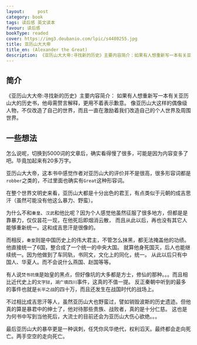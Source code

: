 ```yaml
---
layout:     post
category: book
tags: 读后感 英文读本
favour: 读后感
bookType: readed
cover: https://img3.doubanio.com/lpic/s4480255.jpg
title: 亚历山大大帝
title_en: (Alexander the Great)
description: 《亚历山大大帝:寻找新的历史》主要内容简介：如果有人想重新写一本有关亚历山大的历史书，他毋需赘言解释，更用不着表示歉意。像亚历山大这样的偶像级人物，不仅改造了自己的世界，而且一直在激励着我们改造自己的个人世界及周围世界。
---
```


## 简介

《亚历山大大帝:寻找新的历史》主要内容简介：
如果有人想重新写一本有关亚历山大的历史书，他毋需赘言解释，更用不着表示歉意。
像亚历山大这样的偶像级人物，不仅改造了自己的世界，而且一直在激励着我们改造自己的个人世界及周围世界。

## 一些想法

怎么说呢，切换到5000词的文章后，确实看得慢了很多，可能是因为内容变多了吧。毕竟加起来有20多万字。

亚历山大大帝，这本书中感觉作者对亚历山大的评价并不是很高，很多形容词都是`robber`之类的，不过里面也确实有`Great`这种形容词。

在整个世界文明史来看，亚历山大都是十分出色的君王，有点类似于元朝的成吉思汗（虽然可能没有他这么暴力、野蛮）。

为什么不和`秦皇`、`汉武`和他比呢？因为个人感觉他虽然征服了很多地方，但都是是靠暴力，仅仅昙花一现，在他死后即烟消云散，
而且从此以后，再也没有其它人能够重新统一。这和成吉思汗是很像的。

而相反，`秦皇`则是中国历史上的伟大君主，不管怎么抹黑，都无法掩盖他的功绩。他直接统一了6国，整合成了一个统一的中央大国。
就算他身死国灭，后人也能继续统一。因为他做到了车同轨，书同文，文化上的同化，统一。
从此以后只有中国人、华夏人。而不会说什么燕国、赵国等等。

有人说`焚书坑儒`是始皇的黑点，但好像坑的大多都是方士，修仙的那种。。。而且相比近代史上的`文字狱`，`湖广填四川`事件，这真的不值一提。
反正秦朝中听到的最多的事件也就是`长平之战`的四十万，而且还发生在战国时代的战场上。

不过相比成吉思汗等人，虽然亚历山大也野蛮过，譬如销毁波斯的历史遗迹。但他真的算是暴君中的绅士了，他对待那些贵族、战败者，真的是十分仁慈。
这也是为何书中写到当他死后，大流士的目前还会为亚历山大伤心欲绝。。。

最后亚历山大的暴卒更是一种讽刺，任凭你风华绝代，权利滔天。最终都会走向死亡。两手空空的走向死亡。